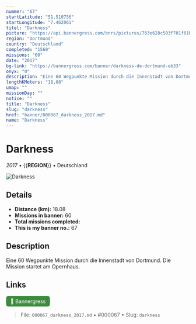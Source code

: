 ```yaml
---
nummer: "67"
startLatitude: "51.510756"
startLongitude: "7.462061"
titel: "Darkness"
picture: "https://api.bannergress.com/bnrs/pictures/763e628c503f701f61b6e54edd67998c"
region: "Dortmund"
country: "Deutschland"
completed: "1560"
missions: "60"
date: "2017"
bg-link: "https://bannergress.com/banner/darkness-de-dortmund-eb33"
onyx: "0"
description: "Eine 60 Wegpunkte Mission durch die Innenstadt von Dortmund. Die Mission startet am Opernhaus."
lengthKMeters: "18,08"
umap: ""
missionDay: ""
notice: ""
title: "Darkness"
slug: "darkness"
href: "banner/000067_darkness_2017.md"
name: "Darkness"
---
```

# Darkness

*2017* • {{__REGION__}} • Deutschland

![Darkness](https://api.bannergress.com/bnrs/pictures/763e628c503f701f61b6e54edd67998c)



## Details
- **Distance (km):** 18.08
- **Missions in banner:** 60
- **Total missions completed:** 
- **This is my banner no.:** 67



## Description
Eine 60 Wegpunkte Mission durch die Innenstadt von Dortmund. Die Mission startet am Opernhaus.



## Links
<a href="https://bannergress.com/banner/darkness-de-dortmund-eb33" target="_blank" style="display:inline-block;margin-right:8px;padding:6px 12px;background:#3c8b3c;color:#fff;text-decoration:none;border-radius:6px;">🔗 Bannergress</a>



> File: `000067_darkness_2017.md` • #000067 • Slug: `darkness`

